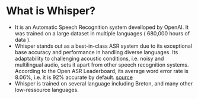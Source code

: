 # What is Whisper?
* It is an Automatic Speech Recognition system develloped by OpenAI. It was trained on a large dataset in multiple languages ( 680,000 hours of data ).
* Whisper stands out as a best-in-class ASR system due to its exceptional base accuracy and performance in handling diverse languages. Its adaptability to challenging acoustic conditions, i.e. noisy and multilingual audio, sets it apart from other speech recognition systems. According to the Open ASR Leaderboard, its average word error rate is 8.06%, i.e. it is 92% accurate by default. [source](https://www.gladia.io/blog/what-is-openai-whisper)
* Whisper is trained on several language including Breton, and many other low-ressource languages.
